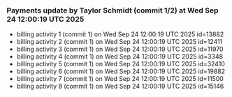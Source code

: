 
### Payments update by Taylor Schmidt (commit 1/2) at Wed Sep 24 12:00:19 UTC 2025
- billing activity 1 (commit 1) on Wed Sep 24 12:00:19 UTC 2025 id=13882
- billing activity 2 (commit 1) on Wed Sep 24 12:00:19 UTC 2025 id=12411
- billing activity 3 (commit 1) on Wed Sep 24 12:00:19 UTC 2025 id=11970
- billing activity 4 (commit 1) on Wed Sep 24 12:00:19 UTC 2025 id=3348
- billing activity 5 (commit 1) on Wed Sep 24 12:00:19 UTC 2025 id=32410
- billing activity 6 (commit 1) on Wed Sep 24 12:00:19 UTC 2025 id=19882
- billing activity 7 (commit 1) on Wed Sep 24 12:00:19 UTC 2025 id=11500
- billing activity 8 (commit 1) on Wed Sep 24 12:00:19 UTC 2025 id=15146
